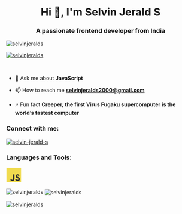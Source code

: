 <h1 align="center">Hi 👋, I'm Selvin Jerald S</h1>
<h3 align="center">A passionate frontend developer from India</h3>

<p align="left"> <img src="https://komarev.com/ghpvc/?username=selvinjeralds&label=Profile%20views&color=0e75b6&style=flat" alt="selvinjeralds" /> </p>

<p align="left"> <a href="https://github.com/ryo-ma/github-profile-trophy"><img src="https://github-profile-trophy.vercel.app/?username=selvinjeralds" alt="selvinjeralds" /></a> </p>

<p align="left"> <a href="https://twitter.com/" target="blank"><img src="https://img.shields.io/twitter/follow/?logo=twitter&style=for-the-badge" alt="" /></a> </p>

- 💬 Ask me about **JavaScript**

- 📫 How to reach me **selvinjeralds2000@gmail.com**

- ⚡ Fun fact **Creeper, the first Virus Fugaku supercomputer is the world’s fastest computer**

<h3 align="left">Connect with me:</h3>
<p align="left">
<a href="https://linkedin.com/in/selvin-jerald-s" target="blank"><img align="center" src="https://raw.githubusercontent.com/rahuldkjain/github-profile-readme-generator/master/src/images/icons/Social/linked-in-alt.svg" alt="selvin-jerald-s" height="30" width="40" /></a>
</p>

<h3 align="left">Languages and Tools:</h3>
<p align="left"> <a href="https://developer.mozilla.org/en-US/docs/Web/JavaScript" target="_blank" rel="noreferrer"> <img src="https://raw.githubusercontent.com/devicons/devicon/master/icons/javascript/javascript-original.svg" alt="javascript" width="40" height="40"/> </a> </p>

<p><img align="left" src="https://github-readme-stats.vercel.app/api/top-langs?username=selvinjeralds&show_icons=true&locale=en&layout=compact" alt="selvinjeralds" /></p>

<p>&nbsp;<img align="center" src="https://github-readme-stats.vercel.app/api?username=selvinjeralds&show_icons=true&locale=en" alt="selvinjeralds" /></p>

<p><img align="center" src="https://github-readme-streak-stats.herokuapp.com/?user=selvinjeralds&" alt="selvinjeralds" /></p>

